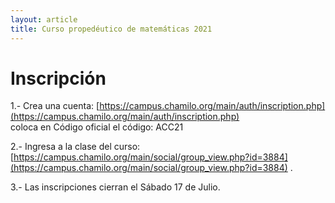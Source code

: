 ```yaml
---
layout: article
title: Curso propedéutico de matemáticas 2021
---
```

# Inscripción

1.- Crea una cuenta: [https://campus.chamilo.org/main/auth/inscription.php](https://campus.chamilo.org/main/auth/inscription.php)  
coloca en Código oficial el código: ACC21
 
2.- Ingresa a la clase del curso: [https://campus.chamilo.org/main/social/group_view.php?id=3884](https://campus.chamilo.org/main/social/group_view.php?id=3884) .
 
3.- Las inscripciones cierran el Sábado 17 de Julio.
